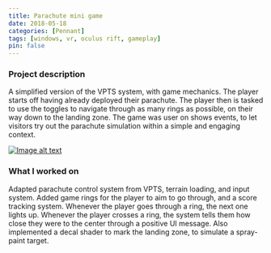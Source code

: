 ```yaml
---
title: Parachute mini game
date: 2018-05-18
categories: [Pennant]
tags: [windows, vr, oculus rift, gameplay]
pin: false
---
```


### Project description
A simplified version of the VPTS system, with game mechanics. The player starts off having already deployed their parachute. The player then is tasked to use the toggles to navigate through as many rings as possible, on their way down to the landing zone.
The game was user on shows events, to let visitors try out the parachute simulation within a simple and engaging context.

[![Image alt text](https://img.youtube.com/vi/yQ4s77aJ2zQ/0.jpg)](https://www.youtube.com/watch?v=yQ4s77aJ2zQ)

### What I worked on
Adapted parachute control system from VPTS, terrain loading, and input system. Added game rings for the player to aim to go through, and a score tracking system. Whenever the player goes through a ring, the next one lights up. Whenever the player crosses a ring, the system tells them how close they were to the center through a positive UI message. Also implemented a decal shader to mark the landing zone, to simulate a spray-paint target. 
